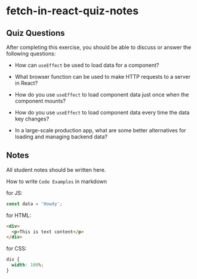 # fetch-in-react-quiz-notes

## Quiz Questions

After completing this exercise, you should be able to discuss or answer the following questions:

- How can `useEffect` be used to load data for a component?

- What browser function can be used to make HTTP requests to a server in React?

- How do you use `useEffect` to load component data just once when the component mounts?

- How do you use `useEffect` to load component data every time the data key changes?

- In a large-scale production app, what are some better alternatives for loading and managing backend data?

## Notes

All student notes should be written here.

How to write `Code Examples` in markdown

for JS:

```javascript
const data = 'Howdy';
```

for HTML:

```html
<div>
  <p>This is text content</p>
</div>
```

for CSS:

```css
div {
  width: 100%;
}
```
